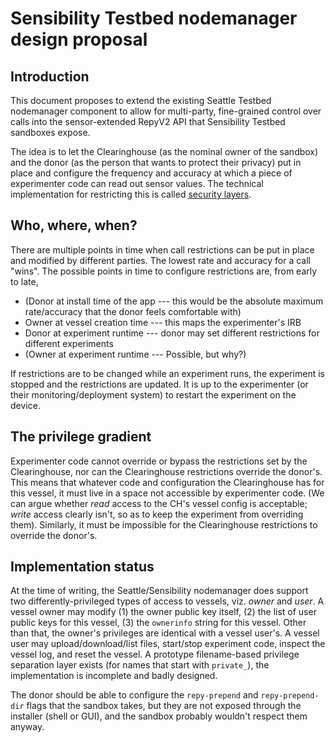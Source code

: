 # Sensibility Testbed nodemanager design proposal

## Introduction

This document proposes to extend the existing Seattle Testbed nodemanager 
component to allow for multi-party, fine-grained control over calls into 
the sensor-extended RepyV2 API that Sensibility Testbed sandboxes expose.

The idea is to let the Clearinghouse (as the nominal owner of the sandbox) 
and the donor (as the person that wants to protect their privacy) put in 
place and configure the frequency and accuracy at which a piece of 
experimenter code can read out sensor values. The technical implementation 
for restricting this is called 
[security layers](https://github.com/SeattleTestbed/docs/blob/master/Programming/SecurityLayers.wiki).


## Who, where, when?

There are multiple points in time when call restrictions can be put in 
place and modified by different parties. The lowest rate and accuracy 
for a call "wins".
The possible points in time to configure restrictions are, from early 
to late,
* (Donor at install time of the app --- this would be the absolute maximum 
  rate/accuracy that the donor feels comfortable with)
* Owner at vessel creation time --- this maps the experimenter's IRB
* Donor at experiment runtime --- donor may set different restrictions 
  for different experiments
* (Owner at experiment runtime --- Possible, but why?)

If restrictions are to be changed while an experiment runs, the experiment 
is stopped and the restrictions are updated. It is up to the experimenter 
(or their monitoring/deployment system) to restart the experiment on the 
device.


## The privilege gradient

Experimenter code cannot override or bypass the restrictions set by the 
Clearinghouse, nor can the Clearinghouse restrictions override the donor's. 
This means that whatever code and configuration the Clearinghouse has for 
this vessel, it must live in a space not accessible by experimenter code. 
(We can argue whether *read* access to the CH's vessel config is acceptable; 
*write* access clearly isn't, so as to keep the experiment from overriding 
them). Similarly, it must be impossible for the Clearinghouse restrictions to 
override the donor's.


## Implementation status

At the time of writing, the Seattle/Sensibility nodemanager does support 
two differently-privileged types of access to vessels, viz. *owner* and 
*user*. A vessel owner may modify (1) the owner public key itself, (2) the 
list of user public keys for this vessel, (3) the `ownerinfo` string for 
this vessel. Other than that, the owner's privileges are identical with 
a vessel user's. A vessel user may upload/download/list files, start/stop 
experiment code, inspect the vessel log, and reset the vessel. A prototype 
filename-based privilege separation layer exists (for names that start with 
`private_`), the implementation is incomplete and badly designed.

The donor should be able to configure the `repy-prepend` and `repy-prepend-dir` 
flags that the sandbox takes, but they are not exposed through the installer 
(shell or GUI), and the sandbox probably wouldn't respect them anyway.
